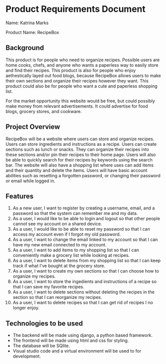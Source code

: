 # Product Requirements Document
Name: Katrina Marks 

Product Name: RecipeBox

## Background
This product is for people who need to organize recipes. Possible users are 
home cooks, chefs, and anyone who wants a paperless way to easily store and 
find their recipes. This product is also for people who enjoy aethestically 
layed out food blogs, because RecipeBox allows users to make their own sections 
and organize their recipes however they want. This product could also be for 
people who want a cute and paperless shopping list.

For the market opportunity this website would be free, but could possibly
make money from relevant advertisements. It could advertise for food blogs, 
grocery stores, and cookware.

## Project Overview
RecipeBox will be a website where users can store and organize recipes.
Users can store ingredients and instructions as a recipe. Users can create 
sections such as lunch or snacks. They can organize their recipes into these
sections and/or pin their recipes to their home page. Users will also be able to 
quickly search for their recipes by keywords using the search bar. The website
will also have a shopping list where uses can add items and their quantity and 
delete the items. Users will have basic account abilities such as resetting a 
forgotten password, or changing their password or email while logged in.

## Features
1. As a new user, I want to register by creating a username, email, and a password so that the system can remember me and my data.
2. As a user, I would like to be able to login and logout so that other people cannot see my account on a shared device.
3. As a user, I would like to be able to reset my password so that I can access my account even if I forgot my old password.
4. As a user, I want to change the email linked to my account so that I can have my new email connected to my account.
5. As a user, I want to add items to my shopping list so that I can conveniently make a grocery list while looking at recipes.
6. As a user, I want to delete items from my shopping list so that I can keep track if what I've bought at the grocery store.
7. As a user, I want to create my own sections so that I can choose how to organize my recipes.
8. As a user, I want to store the ingedients and instructions of a recipe so that I can save my favorite recipes.
9. As a user, I want to delete sections without deleting the recipes in the section so that I can reorganize my recipes.
10. As a user, I want to delete recipes so that I can get rid of recipes I no longer enjoy.

## Technologies to be used
- The backend will be made using django, a python based framework.
- The frontend will be made using html and css for styling.
- The database will be SQlite.
- Visual studio code and a virtual environment will be used to for development. 
